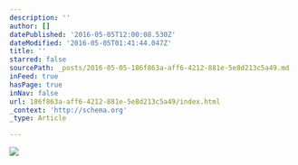 ```yaml
---
description: ''
author: []
datePublished: '2016-05-05T12:00:08.530Z'
dateModified: '2016-05-05T01:41:44.047Z'
title: ''
starred: false
sourcePath: _posts/2016-05-05-186f863a-aff6-4212-881e-5e8d213c5a49.md
inFeed: true
hasPage: true
inNav: false
url: 186f863a-aff6-4212-881e-5e8d213c5a49/index.html
_context: 'http://schema.org'
_type: Article

---
```

![](https://the-grid-user-content.s3-us-west-2.amazonaws.com/746fb942-7670-44bf-ba10-1180345561af.jpg)